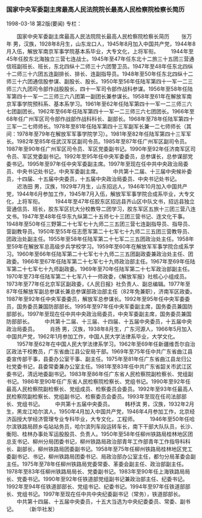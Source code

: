 ### 国家中央军委副主席最高人民法院院长最高人民检察院检察长简历

1998-03-18
第2版(要闻)
专栏：

　　国家中央军委副主席最高人民法院院长最高人民检察院检察长简历
　　张万年  男，汉族，1928年8月生，山东龙口人，1945年8月加入中国共产党，1944年8月入伍，解放军南京军事学院基本系毕业，大专文化，上将军衔。
　　1944年至45年任胶东北海独立三营七连战士。1945年至47年任东北十二旅三十五团三营通信班副班长、班长，东北四纵十二师三十六团警卫员。1947年至48年任东北四纵十二师三十六团五连副排长、排长、连副指导员。1948年至50年任东北四纵十二师三十六团通信股参谋、副股长、股长。1950年至56年任陆军第四十一军一二三师三六九团司令部作战股股长，四十一军司令部作战科参谋。1956年至58年任陆军第四十一军一二三师三六八团第一副团长兼参谋长。1958年至61年在解放军南京军事学院预科系、基本系学习。1961年至62年任陆军第四十一军一二三师三六七团副团长。1962年至66年任陆军第四十一军一二三师三六七团团长。1966年至68年任广州军区司令部作战部作战科科长、副部长。1968年至78年任陆军第四十三军一二七师师长。1978年至81年任陆军第四十三军副军长兼一二七师师长（其间：1978年至79年在解放军军事学院学习）。1981年至82年任陆军第四十三军军长。1982年至85年任武汉军区副司令员。1985年至87年任广州军区副司令员。1987年至90年任广州军区司令员、军区党委副书记。1990年至92年任济南军区司令员、军区党委副书记。1992年至95年任中央军委委员，总参谋长，总参谋部党委书记。1995年至97年任中央军委副主席。1997年至现在任中共中央政治局委员、中央书记处书记，中央军委副主席。
　　中共第十二届、十三届中央候补委员，十四届、十五届中央委员，十五届中央政治局委员、中央书记处书记。
　　迟浩田  男，汉族，1929年7月生，山东招远人，1946年10月加入中国共产党，1944年6月参加工作，1945年7月入伍，解放军军事学院合成系毕业，大专文化，上将军衔。
　　1944年至47年任胶东区招远县齐山区中队文书，招远县独立营通信员、班长，胶东军区抗大分校教导二团学习，胶东军区五旅十三团三营八连文书。1947年至48年任华东九纵第二十五师七十三团三营书记、连文化干事。1948年至50年任三野第二十七军七十九师二三五团三营七连副指导员、指导员、营副教导员。1950年至55年任志愿军第二十七军七十九师二三五团三营教导员、团政治处副主任。1955年至58年任陆军第二十七军二三五团政治处主任。1958年至59年在解放军总高级步兵学校学习。1959年至60年在解放军军事学院合成系学习。1960年至66年任陆军第二十七军七十九师二三五团副政委兼政治处主任、团政委。1966年至67年任陆军第二十七军七十九师政治部主任。1967年至69年任陆军第二十七军七十九师副政委。1969年至70年任陆军第二十七军政治部副主任。1970年至73年任陆军第二十七军八十一师政委，《解放军报》社核心小组成员。1973年至77年任北京军区副政委，《人民日报》社负责人、副总编辑。1977年至87年任解放军副总参谋长兼总参谋部政治部主任（82年免兼职），济南军区政委。1987年至92年任中央军委委员，解放军总参谋长。1992年至95年任中央军委委员，国务委员兼国防部部长。1995年至97年任中央军委副主席，国务委员兼国防部部长。1997年至现在任中共中央政治局委员，中央军委副主席，国务委员兼国防部部长。
　　中共第十二届、十三届、十四届、十五届中央委员，十五届中央政治局委员。
　　肖扬  男，汉族，1938年8月生，广东河源人，1966年5月加入中国共产党，1962年1月参加工作，中国人民大学法律系毕业，大学文化。
　　1957年至62年在中国人民大学法律系学习。1962年至69年任新疆维吾尔自治区政法干校教员，广东省曲江县公安局干部。1969年至75年任中共广东省曲江县委宣传部干事，县委办公室干事、副主任。1975年至81年任广东省曲江县龙归公社党委书记，县委常委兼办公室主任。1981年至83年任中共广东省韶关市武江区委书记，清远地委副书记。1983年至86年任广东省人民检察院副检察长、党组副书记。1986年至90年任广东省人民检察院检察长、党组书记。1990年至92年任最高人民检察院副检察长、党组成员、检察委员会委员。1992年至93年任最高人民检察院副检察长、党组副书记、检察委员会委员。1993年至现在任司法部部长、党组书记。
　　中共第十五届中央委员。
　　韩杼滨  男，汉族，1932年2月生，黑龙江哈尔滨人，1950年4月加入中国共产党，1946年4月参加工作，北京经济函授大学经济管理专业专科毕业，大专文化，工程师。
　　1946年至50年任哈尔滨铁路局顾乡屯站站务员，哈尔滨列车段运转车长，南下干部大队队员，长沙、衡阳、桂林办事处军运股股员、负责人。1950年至58年任柳州铁路局桂林地区团总支书记、柳州分局团委书记，柳州铁路局政治部青年工作部青年工作指导科科长、副部长，柳州铁路局团委副书记。1958年至75年任柳州铁路局桂林地区党工委副书记、书记，柳州铁路局团委书记、局政治部办公室主任，都匀分局革委会副主任。1975年至78年任柳州铁路局党委常委、革委会副主任、政治部副主任。1978年至83年任柳州铁路局局长、党委副书记。1983年至90年任上海铁路局局长、党委书记。1990年至92年任铁道部党组副书记兼政治部主任、纪委书记。1992年至94年任铁道部部长、党组书记、纪委书记。1994年至97年任铁道部部长、党组书记。1997年至现在任中共中央纪委副书记（常务），铁道部部长。
　　中共第十四届、十五届中央委员，十五大当选为中央纪委委员、常委、副书记。
　　（新华社发）
